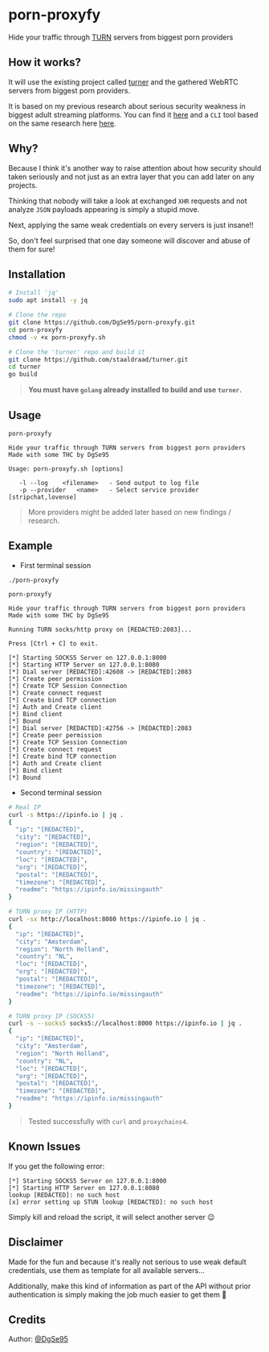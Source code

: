 # porn-proxyfy

Hide your traffic through [TURN](https://en.wikipedia.org/wiki/Traversal_Using_Relays_around_NAT) servers from biggest porn providers

## How it works?

It will use the existing project called [turner](https://github.com/staaldraad/turner) and the gathered WebRTC servers from biggest porn providers.

It is based on my previous research about serious security weakness in biggest adult streaming platforms. You can find it [here](https://github.com/DgSe95/stream-capture-poc) and a `CLI` tool based on the same research here [here](https://github.com/DgSe95/porn-dump-cli).

## Why?

Because I think it's another way to raise attention about how security should taken seriously and not just as an extra layer that you can add later on any projects.

Thinking that nobody will take a look at exchanged `XHR` requests and not analyze `JSON` payloads appearing is simply a stupid move.

Next, applying the same weak credentials on every servers is just insane!!

So, don't feel surprised that one day someone will discover and abuse of them for sure!

## Installation

```bash
# Install 'jq'
sudo apt install -y jq

# Clone the repo
git clone https://github.com/DgSe95/porn-proxyfy.git
cd porn-proxyfy
chmod -v +x porn-proxyfy.sh

# Clone the 'turner' repo and build it
git clone https://github.com/staaldraad/turner.git
cd turner
go build
```

> __You must have `golang` already installed to build and use `turner`.__

## Usage

```
porn-proxyfy

Hide your traffic through TURN servers from biggest porn providers
Made with some THC by DgSe95

Usage: porn-proxyfy.sh [options]

   -l --log    <filename>   - Send output to log file
   -p --provider   <name>   - Select service provider [stripchat,lovense]
```

> More providers might be added later based on new findings / research.

## Example

* First terminal session

```
./porn-proxyfy

porn-proxyfy

Hide your traffic through TURN servers from biggest porn providers
Made with some THC by DgSe95

Running TURN socks/http proxy on [REDACTED:2083]...

Press [Ctrl + C] to exit.

[*] Starting SOCKS5 Server on 127.0.0.1:8000
[*] Starting HTTP Server on 127.0.0.1:8080
[*] Dial server [REDACTED]:42608 -> [REDACTED]:2083
[*] Create peer permission
[*] Create TCP Session Connection
[*] Create connect request
[*] Create bind TCP connection
[*] Auth and Create client 
[*] Bind client 
[*] Bound
[*] Dial server [REDACTED]:42756 -> [REDACTED]:2083
[*] Create peer permission
[*] Create TCP Session Connection
[*] Create connect request
[*] Create bind TCP connection
[*] Auth and Create client 
[*] Bind client 
[*] Bound
```

* Second terminal session

```bash
# Real IP
curl -s https://ipinfo.io | jq .
{
  "ip": "[REDACTED]",
  "city": "[REDACTED]",
  "region": "[REDACTED]",
  "country": "[REDACTED]",
  "loc": "[REDACTED]",
  "org": "[REDACTED]",
  "postal": "[REDACTED]",
  "timezone": "[REDACTED]",
  "readme": "https://ipinfo.io/missingauth"
}

# TURN proxy IP (HTTP)
curl -sx http://localhost:8080 https://ipinfo.io | jq .
{
  "ip": "[REDACTED]",
  "city": "Amsterdam",
  "region": "North Holland",
  "country": "NL",
  "loc": "[REDACTED]",
  "org": "[REDACTED]",
  "postal": "[REDACTED]",
  "timezone": "[REDACTED]",
  "readme": "https://ipinfo.io/missingauth"
}

# TURN proxy IP (SOCKS5)
curl -s --socks5 socks5://localhost:8000 https://ipinfo.io | jq .
{
  "ip": "[REDACTED]",
  "city": "Amsterdam",
  "region": "North Holland",
  "country": "NL",
  "loc": "[REDACTED]",
  "org": "[REDACTED]",
  "postal": "[REDACTED]",
  "timezone": "[REDACTED]",
  "readme": "https://ipinfo.io/missingauth"
}
```

> Tested successfully with `curl` and `proxychains4`.

## Known Issues

If you get the following error:

```
[*] Starting SOCKS5 Server on 127.0.0.1:8000
[*] Starting HTTP Server on 127.0.0.1:8080
lookup [REDACTED]: no such host
[x] error setting up STUN lookup [REDACTED]: no such host
```

Simply kill and reload the script, it will select another server :wink:

## Disclaimer

Made for the fun and because it's really not serious to use weak default credentials, use them as template for all available servers...

Additionally, make this kind of information as part of the API without prior authentication is simply making the job much easier to get them :rofl:

## Credits

Author: [@DgSe95](https://twitter.com/DgSe95)
